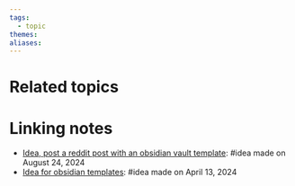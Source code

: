 ```yaml
---  
tags:  
  - topic  
themes:   
aliases:   
---  
```

  
# Related topics  
  
# Linking notes  
- [Idea, post a reddit post with an obsidian vault template](../Ideas/Idea,%20post%20a%20reddit%20post%20with%20an%20obsidian%20vault%20template.md): #idea made on August 24, 2024  
- [Idea for obsidian templates](../Ideas/Idea%20for%20obsidian%20templates.md): #idea made on April 13, 2024  
  

